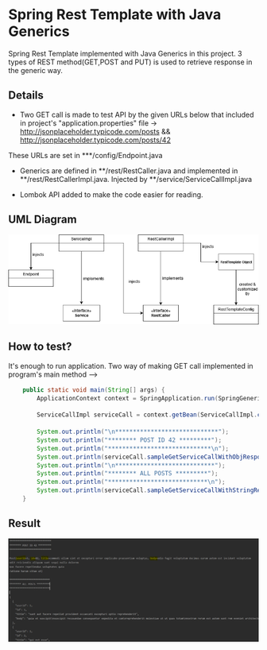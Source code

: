 # Spring Rest Template with Java Generics
Spring Rest Template implemented with Java Generics in this project. 3 types of REST method(GET,POST and PUT) is used 
to retrieve response in the generic way.

## Details
* Two GET call is made to test API by the given URLs below that included in project's "application.properties" file -> 
http://jsonplaceholder.typicode.com/posts && http://jsonplaceholder.typicode.com/posts/42

These URLs are set in ***/config/Endpoint.java

* Generics are defined in **/rest/RestCaller.java and implemented in **/rest/RestCallerImpl.java. Injected by **/service/ServiceCallImpl.java

* Lombok API added to make the code easier for reading.


## UML Diagram

![500px image](screenshots/UML.png)



## How to test?

It's enough to run application. Two way of making GET call implemented in program's main method -->

```java
	public static void main(String[] args) {
		ApplicationContext context = SpringApplication.run(SpringGenericRestTemplateApplication.class, args);

		ServiceCallImpl serviceCall = context.getBean(ServiceCallImpl.class);

		System.out.println("\n*****************************");
		System.out.println("******** POST ID 42 *********");
		System.out.println("*****************************\n");
		System.out.println(serviceCall.sampleGetServiceCallWithObjResponse());
		System.out.println("\n****************************");
		System.out.println("******** ALL POSTS *********");
		System.out.println("****************************\n");
		System.out.println(serviceCall.sampleGetServiceCallWithStringResponse());
	}
```

## Result

![940px image](screenshots/Console.PNG)
